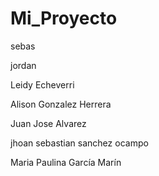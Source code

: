# Mi_Proyecto

sebas

jordan

Leidy Echeverri







Alison Gonzalez Herrera

Juan Jose Alvarez


jhoan sebastian sanchez ocampo

Maria Paulina García Marín